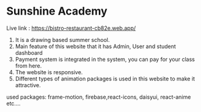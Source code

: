 # Sunshine Academy
Live link : https://bistro-restaurant-cb82e.web.app/   
1. It is a drawing based summer school.
2. Main feature of this website that it has Admin, User and student dashboard
3. Payment system is integrated in the system, you can pay for your class from here.
4. The website is responsive.
5. Different types of animation packages is used in this website to make it attractive.

used packages:
frame-motion, firebase,react-icons, daisyui, react-anime etc....

